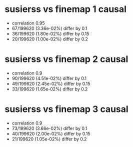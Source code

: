 # susierss vs finemap  1 causal

- correlation 0.95
- 67/199620 (3.36e-02%) differ by 0.1
- 36/199620 (1.80e-02%) differ by 0.15
- 20/199620 (1.00e-02%) differ by 0.2


# susierss vs finemap  2 causal

- correlation 0.9
- 90/199620 (4.51e-02%) differ by 0.1
- 49/199620 (2.45e-02%) differ by 0.15
- 33/199620 (1.65e-02%) differ by 0.2


# susierss vs finemap  3 causal

- correlation 0.9
- 73/199620 (3.66e-02%) differ by 0.1
- 40/199620 (2.00e-02%) differ by 0.15
- 21/199620 (1.05e-02%) differ by 0.2


